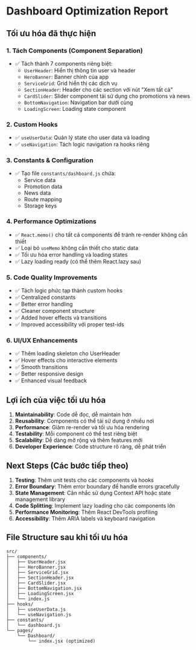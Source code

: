 # Dashboard Optimization Report

## Tối ưu hóa đã thực hiện

### 1. **Tách Components (Component Separation)**
- ✅ Tách thành 7 components riêng biệt:
  - `UserHeader`: Hiển thị thông tin user và header
  - `HeroBanner`: Banner chính của app
  - `ServiceGrid`: Grid hiển thị các dịch vụ
  - `SectionHeader`: Header cho các section với nút "Xem tất cả"
  - `CardSlider`: Slider component tái sử dụng cho promotions và news
  - `BottomNavigation`: Navigation bar dưới cùng
  - `LoadingScreen`: Loading state component

### 2. **Custom Hooks**
- ✅ `useUserData`: Quản lý state cho user data và loading
- ✅ `useNavigation`: Tách logic navigation ra hooks riêng

### 3. **Constants & Configuration**
- ✅ Tạo file `constants/dashboard.js` chứa:
  - Service data
  - Promotion data  
  - News data
  - Route mapping
  - Storage keys

### 4. **Performance Optimizations**
- ✅ `React.memo()` cho tất cả components để tránh re-render không cần thiết
- ✅ Loại bỏ `useMemo` không cần thiết cho static data
- ✅ Tối ưu hóa error handling và loading states
- ✅ Lazy loading ready (có thể thêm React.lazy sau)

### 5. **Code Quality Improvements**
- ✅ Tách logic phức tạp thành custom hooks
- ✅ Centralized constants
- ✅ Better error handling
- ✅ Cleaner component structure
- ✅ Added hover effects và transitions
- ✅ Improved accessibility với proper test-ids

### 6. **UI/UX Enhancements**
- ✅ Thêm loading skeleton cho UserHeader
- ✅ Hover effects cho interactive elements
- ✅ Smooth transitions
- ✅ Better responsive design
- ✅ Enhanced visual feedback

## Lợi ích của việc tối ưu hóa

1. **Maintainability**: Code dễ đọc, dễ maintain hơn
2. **Reusability**: Components có thể tái sử dụng ở nhiều nơi
3. **Performance**: Giảm re-render và tối ưu hóa rendering
4. **Testability**: Mỗi component có thể test riêng biệt
5. **Scalability**: Dễ dàng mở rộng và thêm features mới
6. **Developer Experience**: Code structure rõ ràng, dễ phát triển

## Next Steps (Các bước tiếp theo)

1. **Testing**: Thêm unit tests cho các components và hooks
2. **Error Boundary**: Thêm error boundary để handle errors gracefully
3. **State Management**: Cân nhắc sử dụng Context API hoặc state management library
4. **Code Splitting**: Implement lazy loading cho các components lớn
5. **Performance Monitoring**: Thêm React DevTools profiling
6. **Accessibility**: Thêm ARIA labels và keyboard navigation

## File Structure sau khi tối ưu hóa

```
src/
├── components/
│   ├── UserHeader.jsx
│   ├── HeroBanner.jsx
│   ├── ServiceGrid.jsx
│   ├── SectionHeader.jsx
│   ├── CardSlider.jsx
│   ├── BottomNavigation.jsx
│   ├── LoadingScreen.jsx
│   └── index.js
├── hooks/
│   ├── useUserData.js
│   └── useNavigation.js
├── constants/
│   └── dashboard.js
└── pages/
    └── Dashboard/
        └── index.jsx (optimized)
```
